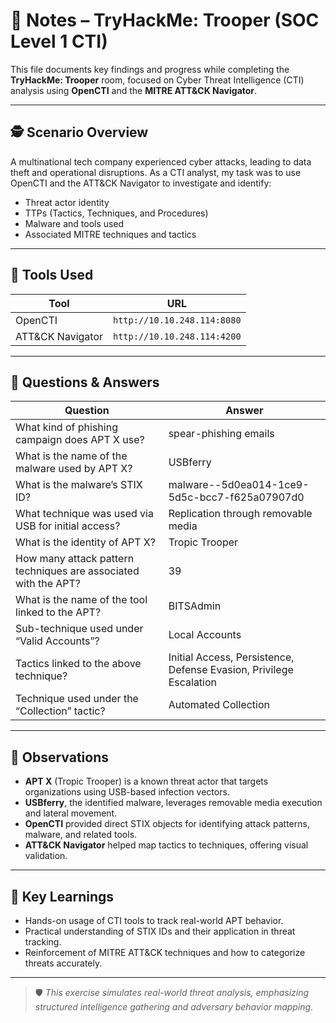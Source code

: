 # 📝 Notes – TryHackMe: Trooper (SOC Level 1 CTI)

This file documents key findings and progress while completing the **TryHackMe: Trooper** room, focused on Cyber Threat Intelligence (CTI) analysis using **OpenCTI** and the **MITRE ATT&CK Navigator**.

---

## 🕵️ Scenario Overview

A multinational tech company experienced cyber attacks, leading to data theft and operational disruptions. As a CTI analyst, my task was to use OpenCTI and the ATT&CK Navigator to investigate and identify:

- Threat actor identity
- TTPs (Tactics, Techniques, and Procedures)
- Malware and tools used
- Associated MITRE techniques and tactics

---

## 🔧 Tools Used

| Tool              | URL                                |
|------------------|-------------------------------------|
| OpenCTI          | `http://10.10.248.114:8080`         |
| ATT&CK Navigator | `http://10.10.248.114:4200`         |

---

## 🧠 Questions & Answers

| Question                                                                 | Answer                                         |
|--------------------------------------------------------------------------|-----------------------------------------------|
| What kind of phishing campaign does APT X use?                          | spear-phishing emails                         |
| What is the name of the malware used by APT X?                          | USBferry                                      |
| What is the malware’s STIX ID?                                          | malware--5d0ea014-1ce9-5d5c-bcc7-f625a07907d0 |
| What technique was used via USB for initial access?                     | Replication through removable media           |
| What is the identity of APT X?                                          | Tropic Trooper                                |
| How many attack pattern techniques are associated with the APT?         | 39                                            |
| What is the name of the tool linked to the APT?                         | BITSAdmin                                     |
| Sub-technique used under “Valid Accounts”?                              | Local Accounts                                |
| Tactics linked to the above technique?                                  | Initial Access, Persistence, Defense Evasion, Privilege Escalation |
| Technique used under the “Collection” tactic?                           | Automated Collection                          |

---

## 📌 Observations

- **APT X** (Tropic Trooper) is a known threat actor that targets organizations using USB-based infection vectors.
- **USBferry**, the identified malware, leverages removable media execution and lateral movement.
- **OpenCTI** provided direct STIX objects for identifying attack patterns, malware, and related tools.
- **ATT&CK Navigator** helped map tactics to techniques, offering visual validation.

---

## 🧠 Key Learnings

- Hands-on usage of CTI tools to track real-world APT behavior.
- Practical understanding of STIX IDs and their application in threat tracking.
- Reinforcement of MITRE ATT&CK techniques and how to categorize threats accurately.

---

> 🛡️ *This exercise simulates real-world threat analysis, emphasizing structured intelligence gathering and adversary behavior mapping.*
